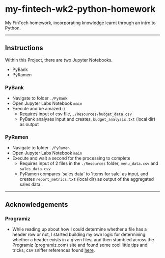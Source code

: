 # my-fintech-wk2-python-homework
My FinTech homework, incorporating knowledge learnt through an intro to Python.

---
## Instructions
Within this Project, there are two Jupyter Notebooks.
 - PyBank
 - PyRamen

### PyBank
- Navigate to folder `./PyBank`
- Open Jupyter Labs Notebook `main`
- Execute and be amazed :)
  - Requires input of csv file, `./Resources/budget_data.csv`
  - PyBank analyses input and creates, `budget_analysis.txt` (local dir) as output

### PyRamen
- Navigate to folder `./PyRamen`
- Open Jupyter Labs Notebook `main`
- Execute and wait a second for the processing to complete
  - Requires input of 2 files in the `./Resources` folder, `menu_data.csv` and `sales_data.csv`
  - PyRamen compares 'sales data' to 'items for sale' as input, and creates `report_metrics.txt` (local dir) as output of the aggregated sales data

---
## Acknowledgements
### Programiz
- While reading up about how I could determine whether a file has a header row or not, I started building my own logic for determining whether a header exists in a given files, and then stumbled across the Programiz (programiz.com) site and found some cool little tips and tricks; csv sniffer references found [here](https://www.programiz.com/python-programming/reading-csv-files).
